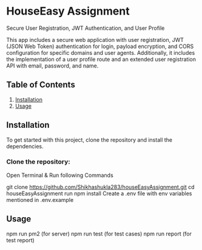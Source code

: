 # HouseEasy Assignment
Secure User Registration, JWT Authentication, and User Profile

This app includes a secure web application with user registration, JWT
(JSON Web Token) authentication for login, payload encryption, and CORS configuration for
specific domains and user agents. Additionally, it includes the implementation of a
user profile route and an extended user registration API with email, password, and name.

## Table of Contents

1. [Installation](#installation)
2. [Usage](#usage)

## Installation

To get started with this project, clone the repository and install the dependencies.

### Clone the repository:

Open Terminal & Run following Commands

git clone https://github.com/Shikhashukla283/houseEasyAssignment.git
cd houseEasyAssignment
run npm install
Create a .env file with env variables mentioned in .env.example

## Usage

npm run pm2 (for server)
npm run test (for test cases)
npm run report (for test report)
